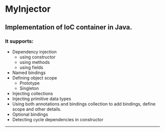 # MyInjector
## Implementation of IoC container in Java.

### It supports:
* Dependency injection
    * using constructor
    * using methods
    * using fields
* Named bindings
* Defining object scope
    * Prototype
    * Singleton
* Injecting collections 
* Injecting primitive data types
* Using both annotations and bindings collection to add bindings, define scope and other details.
* Optional bindings
* Detecting cycle dependencies in constructor

***
